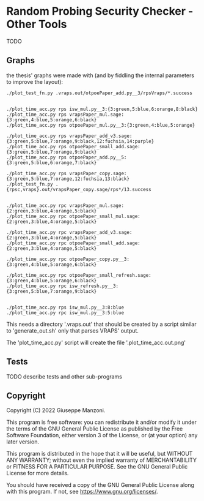 # Random Probing Security Checker - Other Tools

TODO

## Graphs

the thesis' graphs were made with (and by fiddling the internal parameters to improve the layout):

    ./plot_test_fn.py .vraps.out/otpoePaper_add.py__3/rpsVraps/*.success


    ./plot_time_acc.py rps isw_mul.py__3:{3:green,5:blue,6:orange,8:black}
    ./plot_time_acc.py rps vrapsPaper_mul.sage:{3:green,4:blue,5:orange,6:black}
    ./plot_time_acc.py rps otpoePaper_mul.py__3:{3:green,4:blue,5:orange}

    ./plot_time_acc.py rps vrapsPaper_add_v3.sage:{3:green,5:blue,7:orange,9:black,12:fuchsia,14:purple}
    ./plot_time_acc.py rps otpoePaper_small_add.sage:{3:green,5:blue,7:orange,9:black}
    ./plot_time_acc.py rps otpoePaper_add.py__5:{3:green,5:blue,6:orange,7:black}

    ./plot_time_acc.py rps vrapsPaper_copy.sage:{3:green,5:blue,7:orange,12:fuchsia,13:black}
    ./plot_test_fn.py .{rpsc,vraps}.out/vrapsPaper_copy.sage/rps*/13.success


    ./plot_time_acc.py rpc vrapsPaper_mul.sage:{2:green,3:blue,4:orange,5:black}
    ./plot_time_acc.py rpc otpoePaper_small_mul.sage:{2:green,3:blue,4:orange,5:black}

    ./plot_time_acc.py rpc vrapsPaper_add_v3.sage:{2:green,3:blue,4:orange,5:black}
    ./plot_time_acc.py rpc otpoePaper_small_add.sage:{2:green,3:blue,4:orange,5:black}

    ./plot_time_acc.py rpc otpoePaper_copy.py__3:{3:green,4:blue,5:orange,6:black}

    ./plot_time_acc.py rpc otpoePaper_small_refresh.sage:{3:green,4:blue,5:orange,6:black}
    ./plot_time_acc.py rpc isw_refresh.py__3:{3:green,5:blue,7:orange,9:black}


    ./plot_time_acc.py rps isw_mul.py__3:8:blue
    ./plot_time_acc.py rpc isw_mul.py__3:5:blue


This needs a directory '.vraps.out' that should be created by a script similar to 'generate_out.sh' only that parses VRAPS' output.

The 'plot_time_acc.py' script will create the file '.plot_time_acc.out.png'

## Tests

TODO describe tests and other sub-programs

## Copyright

Copyright (C) 2022  Giuseppe Manzoni.

This program is free software: you can redistribute it and/or modify it under the terms of the GNU General Public License as published by the Free Software Foundation, either version 3 of the License, or (at your option) any later version.

This program is distributed in the hope that it will be useful, but WITHOUT ANY WARRANTY; without even the implied warranty of MERCHANTABILITY or FITNESS FOR A PARTICULAR PURPOSE.  See the GNU General Public License for more details.

You should have received a copy of the GNU General Public License along with this program.  If not, see <https://www.gnu.org/licenses/>.

